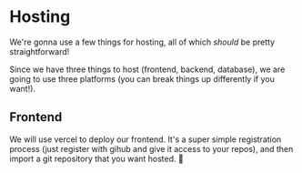 # Hosting

We're gonna use a few things for hosting, all of which _should_ be pretty straightforward!

Since we have three things to host (frontend, backend, database), we are going to use three platforms (you can break things up differently if you want!).

## Frontend

We will use vercel to deploy our frontend. It's a super simple registration process (just register with gihub and give it access to your repos), and then import a git repository that you want hosted. 🥰